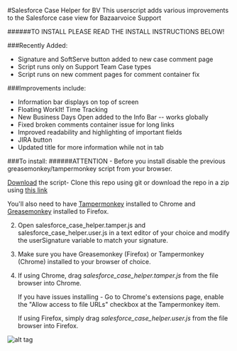 #Salesforce Case Helper for BV
This userscript adds various improvements to the Salesforce case view for Bazaarvoice Support

######TO INSTALL PLEASE READ THE INSTALL INSTRUCTIONS BELOW!

###Recently Added:
* Signature and SoftServe button added to new case comment page
* Script runs only on Support Team Case types
* Script runs on new comment pages for comment container fix

###Improvements include:

* Information bar displays on top of screen
* Floating WorkIt! Time Tracking
* New Business Days Open added to the Info Bar -- works globally
* Fixed broken comments container issue for long links
* Improved readability and highlighting of important fields
* JIRA button
* Updated title for more information while not in tab
  
###To install:
######ATTENTION - Before you install disable the previous greasemonkey/tampermonkey script from your browser. 

[Download](https://github.com/pwillia7/salesforce_case_helper/archive/master.zip) the script- Clone this repo using git or download the repo in a zip using [this link](https://github.com/pwillia7/salesforce_case_helper/archive/master.zip)

You'll also need to have [Tampermonkey](https://chrome.google.com/webstore/detail/tampermonkey/dhdgffkkebhmkfjojejmpbldmpobfkfo?hl=en) installed to Chrome and [Greasemonkey](https://addons.mozilla.org/en-US/firefox/addon/greasemonkey/) installed to Firefox.


2. Open salesforce_case_helper.tamper.js and salesforce_case_helper.user.js in a text editor of your choice and modify the userSignature variable to match your signature.

3. Make sure you have Greasemonkey (Firefox) or Tampermonkey (Chrome) installed to your browser of choice.

4. If using Chrome, drag *salesforce_case_helper.tamper.js* from the file browser into Chrome. 

   If you have issues installing - Go to Chrome's extensions page, enable the "Allow access to file URLs" checkbox at the Tampermonkey item. 

   If using Firefox, simply drag *salesforce_case_helper.user.js* from the file browser into Firefox.

![alt tag](https://raw.github.com/pwillia7/salesforce_case_helper/master/screenshot.png)

